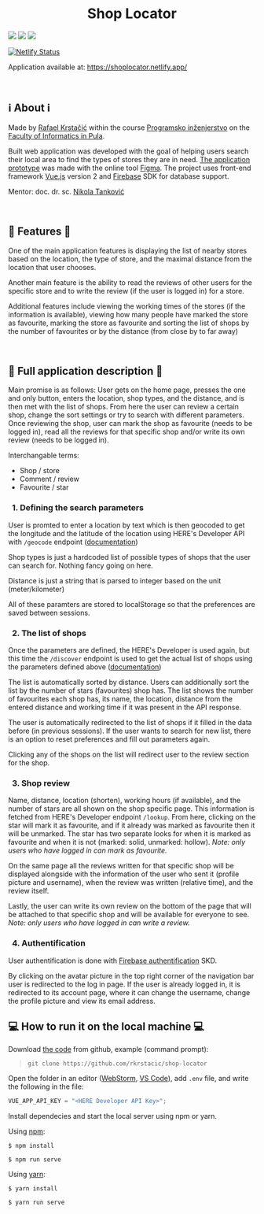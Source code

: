 <h1 align="center"><b>Shop Locator</b></h1>

[![](https://img.shields.io/badge/Vue.js-35495E?style=for-the-badge&logo=vuedotjs&logoColor=4FC08D)](https://vuejs.org/)
[![](https://img.shields.io/badge/firebase-ffca28?style=for-the-badge&logo=firebase&logoColor=black)](https://firebase.google.com/)
[![](https://img.shields.io/badge/Netlify-00C7B7?style=for-the-badge&logo=netlify&logoColor=white)](https://www.netlify.com/)

[![Netlify Status](https://api.netlify.com/api/v1/badges/eaf76f95-7ac3-4892-90cb-92bd01837650/deploy-status)](https://app.netlify.com/sites/shoplocator/deploys)

Application available at: https://shoplocator.netlify.app/

<br />

## **:information_source: About :information_source:**

Made by [Rafael Krstačić](https://github.com/rkrstacic)
within the course [Programsko inženjerstvo](https://ntankovic.unipu.hr/pi)
on the [Faculty of Informatics in Pula](https://fipu.unipu.hr/).

Built web application was developed with the goal of helping users search their local area to find the types of stores they are in need. [The application prototype](https://www.figma.com/proto/LjWwSORg8MISYlqTDHetpx/Store-locator?node-id=18%3A11259&starting-point-node-id=18%3A11259) was made with the online tool [Figma](https://www.figma.com/). The project uses front-end framework [Vue.js](https://vuejs.org/) version 2 and [Firebase](https://firebase.google.com/) SDK for database support.

Mentor: doc. dr. sc. [Nikola Tanković](https://ntankovic.unipu.hr)

<br />

## **:scroll: Features :scroll:**

One of the main application features is displaying the list of nearby stores based on the location, the type of store, and the maximal distance from the location that user chooses.

Another main feature is the ability to read the reviews of other users for the specific store and to write the review (if the user is logged in) for a store.

Additional features include viewing the working times of the stores (if the information is available), viewing how many people have marked the store as favourite, marking the store as favourite and sorting the list of shops by the number of favourites or by the distance (from close by to far away)

<br />

## **:book: Full application description :book:**

Main promise is as follows: User gets on the home page, presses the one and only button, enters the location, shop types, and the distance, and is then met with the list of shops. From here the user can review a certain shop, change the sort settings or try to search with different parameters. Once reviewing the shop, user can mark the shop as favourite (needs to be logged in), read all the reviews for that specific shop and/or write its own review (needs to be logged in).

Interchangable terms:

-   Shop / store
-   Comment / review
-   Favourite / star

### &nbsp; 1. Defining the search parameters

User is promted to enter a location by text which is then geocoded to get the longitude and the latitude of the location using HERE's Developer API with `/geocode` endpoint ([documentation](https://developer.here.com/documentation/geocoding-search-api/dev_guide/topics/endpoint-geocode-brief.html))

Shop types is just a hardcoded list of possible types of shops that the user can search for. Nothing fancy going on here.

Distance is just a string that is parsed to integer based on the unit (meter/kilometer)

All of these paramters are stored to localStorage so that the preferences are saved between sessions.

### &nbsp; 2. The list of shops

Once the parameters are defined, the HERE's Developer is used again, but this time the `/discover` endpoint is used to get the actual list of shops using the parameters defined above ([documentation](https://developer.here.com/documentation/geocoding-search-api/dev_guide/topics-api/code-discover-category.html))

The list is automatically sorted by distance. Users can additionally sort the list by the number of stars (favourites) shop has. The list shows the number of favourites each shop has, its name, the location, distance from the entered distance and working time if it was present in the API response.

The user is automatically redirected to the list of shops if it filled in the data before (in previous sessions). If the user wants to search for new list, there is an option to reset preferences and fill out parameters again.

Clicking any of the shops on the list will redirect user to the review section for the shop.

### &nbsp; 3. Shop review

Name, distance, location (shorten), working hours (if available), and the number of stars are all shown on the shop specific page. This information is fetched from HERE's Developer endpoint `/lookup`. From here, clicking on the star will mark it as favourite, and if it already was marked as favourite then it will be unmarked. The star has two separate looks for when it is marked as favourite and when it is not (marked: solid, unmarked: hollow). _Note: only users who have logged in can mark as favourite._

On the same page all the reviews written for that specific shop will be displayed alongside with the information of the user who sent it (profile picture and username), when the review was written (relative time), and the review itself.

Lastly, the user can write its own review on the bottom of the page that will be attached to that specific shop and will be available for everyone to see. _Note: only users who have logged in can write a review._

### &nbsp; 4. Authentification

User authentification is done with [Firebase authentification]() SKD.

By clicking on the avatar picture in the top right corner of the navigation bar user is redirected to the log in page. If the user is already logged in, it is redirected to its account page, where it can change the username, change the profile picture and view its email address.

## :computer: How to run it on the local machine :computer:

Download [the code](https://github.com/rkrstacic/shop-locator) from github, example (command prompt):

> `git clone https://github.com/rkrstacic/shop-locator`

Open the folder in an editor ([WebStorm](https://www.jetbrains.com/webstorm/), [VS Code](https://code.visualstudio.com/)), add `.env` file, and write the following in the file:

```js
VUE_APP_API_KEY = "<HERE Developer API Key>";
```

Install dependecies and start the local server using npm or yarn.

Using [npm](https://www.npmjs.com/):

```
$ npm install
```

```
$ npm run serve
```

Using [yarn](https://yarnpkg.com/):

```
$ yarn install
```

```
$ yarn run serve
```
